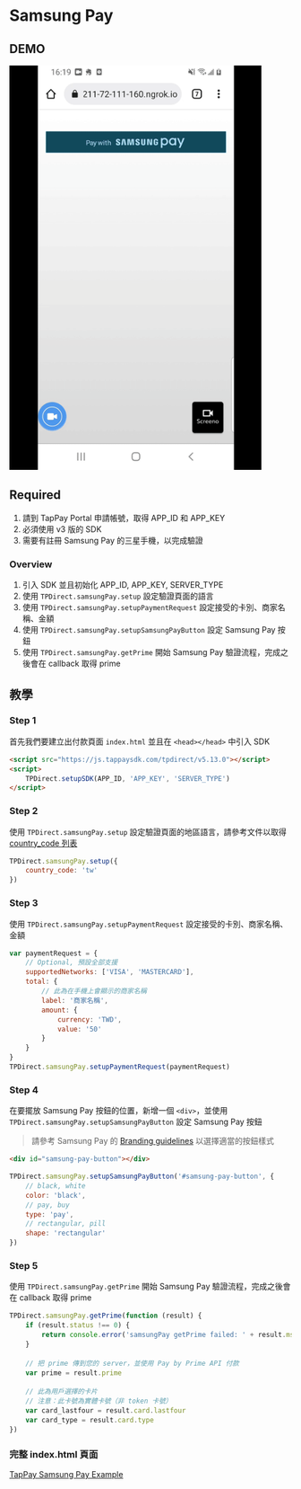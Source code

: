 # Samsung Pay

## DEMO
<img src="./samsung_pay_web.gif" width="450px"/>


## Required

1. 請到 TapPay Portal 申請帳號，取得 APP_ID 和 APP_KEY
2. 必須使用 v3 版的 SDK
3. 需要有註冊 Samsung Pay 的三星手機，以完成驗證



### Overview

1. 引入 SDK 並且初始化 APP_ID, APP_KEY, SERVER_TYPE
2. 使用 `TPDirect.samsungPay.setup` 設定驗證頁面的語言
3. 使用 `TPDirect.samsungPay.setupPaymentRequest` 設定接受的卡別、商家名稱、金額
4. 使用 `TPDirect.samsungPay.setupSamsungPayButton` 設定 Samsung Pay 按鈕
5. 使用 `TPDirect.samsungPay.getPrime` 開始 Samsung Pay 驗證流程，完成之後會在 callback 取得 prime


## 教學

### Step 1

首先我們要建立出付款頁面 `index.html` 並且在 `<head></head>` 中引入 SDK

```html
<script src="https://js.tappaysdk.com/tpdirect/v5.13.0"></script>
<script>
    TPDirect.setupSDK(APP_ID, 'APP_KEY', 'SERVER_TYPE')
</script>
```


### Step 2

使用 `TPDirect.samsungPay.setup` 設定驗證頁面的地區語言，請參考文件以取得 [country_code 列表](https://docs.tappaysdk.com/samsung-pay/zh/reference.html#samsung_pay_country_code)

```javascript
TPDirect.samsungPay.setup({
    country_code: 'tw'
})
```



### Step 3

使用 `TPDirect.samsungPay.setupPaymentRequest` 設定接受的卡別、商家名稱、金額

```javascript
var paymentRequest = {
    // Optional, 預設全部支援
    supportedNetworks: ['VISA', 'MASTERCARD'],
    total: {
        // 此為在手機上會顯示的商家名稱
        label: '商家名稱',
        amount: {
            currency: 'TWD',
            value: '50'
        }
    }
}
TPDirect.samsungPay.setupPaymentRequest(paymentRequest)
```



### Step 4

在要擺放 Samsung Pay 按鈕的位置，新增一個 `<div>`，並使用 `TPDirect.samsungPay.setupSamsungPayButton` 設定 Samsung Pay 按鈕

> 請參考 Samsung Pay 的 [Branding guidelines](https://pay.samsung.com/developers/resource/brand) 以選擇適當的按鈕樣式

```html
<div id="samsung-pay-button"></div>
```

```javascript
TPDirect.samsungPay.setupSamsungPayButton('#samsung-pay-button', {
    // black, white
    color: 'black',
    // pay, buy
    type: 'pay',
    // rectangular, pill
    shape: 'rectangular'
})
```




### Step 5

使用 `TPDirect.samsungPay.getPrime` 開始 Samsung Pay 驗證流程，完成之後會在 callback 取得 prime


```javascript
TPDirect.samsungPay.getPrime(function (result) {
    if (result.status !== 0) {
        return console.error('samsungPay getPrime failed: ' + result.msg)
    }

    // 把 prime 傳到您的 server，並使用 Pay by Prime API 付款
    var prime = result.prime

    // 此為用戶選擇的卡片
    // 注意：此卡號為實體卡號（非 token 卡號）
    var card_lastfour = result.card.lastfour
    var card_type = result.card.type
})
```


### 完整 index.html 頁面

[TapPay Samsung Pay Example](./example/index.html)